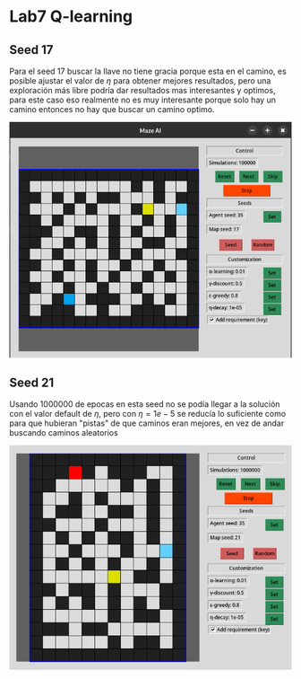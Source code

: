 # Lab7 Q-learning

## Seed 17
Para el seed 17 buscar la llave no tiene gracia porque esta en el camino, es posible ajustar el valor de $\eta$ para obtener mejores resultados, pero una exploración más libre podría dar resultados mas interesantes y optimos, para este caso eso realmente no es muy interesante porque solo hay un camino entonces no hay que buscar un camino optimo.

![](17.png)


## Seed 21
Usando $1000000$ de epocas en esta seed no se podía llegar a la solución con el valor default de $\eta$, pero con $\eta = 1e-5$ se reducía lo suficiente como para que hubieran "pistas" de que caminos eran mejores, en vez de andar buscando caminos aleatorios

![](21.png)
